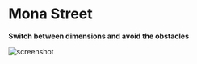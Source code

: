 # Mona Street

**Switch between dimensions and avoid the obstacles**

![screenshot](https://screenshotscdn.firefoxusercontent.com/images/704a9e2f-d7d2-47bf-a6ce-cfd413e5304b.png)
